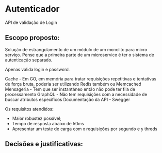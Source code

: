 # Autenticador
API de validação de Login

## Escopo proposto:
Solução de estrangulamento de um módulo de um monolito para micro serviço.
Pense que a primeira parte de um microservice é ter o sistema de autenticação separado.

Apenas valida login e password.

Cache - Em GO, em memória para tratar requisições repetitivas e tentativas de força bruta, poderia ser utilizando Redis também ou Memcached
Mensageria - Tem que ser instantáneo então não pode ter fila de processamento
GraphQL - Não tem requisições com a necessidade de buscar atributos especificos
Documentação da API - Swegger

Os requisitos atendidos:
 - Maior robustez possível;
 - Tempo de resposta abaixo de 50ms
 - Apresentar um teste de carga com x requisições por segundo e y threds
 
## Decisões e justificativas:
